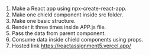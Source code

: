 1. Make a React app using npx-create-react-app.
2. Make one chield component inside src folder.
3. Make one basic structure.
4. Render it three times inside APP.js file.
5. Pass the data from parent component.
6. Consume data inside chield components using props.
7.  Hosted link https://reactassignment5.vercel.app/
